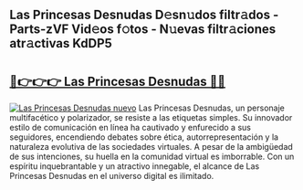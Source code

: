 ## Las Princesas Desnudas D𝚎sn𝚞dos filtr𝚊dos - Parts-zVF Vid𝚎os f𝚘tos - N𝚞evas filtr𝚊ciones atr𝚊ctivas KdDP5

# <h2><a href="http://mbaypa.tromn.icu/?c=Las+Princesas+Desnudas">🔗👉👉👉 Las Princesas Desnudas 🔗🔗</a></h2>

[![Las Princesas Desnudas nuevo](https://i.imgur.com/pEAQMta.gif)](http://mbaypa.tromn.icu/?c=Las+Princesas+Desnudas)
Las Princesas Desnudas, un personaje multifacético y polarizador, se resiste a las etiquetas simples. Su innovador estilo de comunicación en línea ha cautivado y enfurecido a sus seguidores, encendiendo debates sobre ética, autorrepresentación y la naturaleza evolutiva de las sociedades virtuales. A pesar de la ambigüedad de sus intenciones, su huella en la comunidad virtual es imborrable. Con un espíritu inquebrantable y un atractivo innegable, el alcance de Las Princesas Desnudas en el universo digital es ilimitado.
